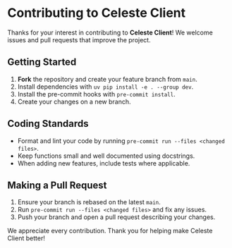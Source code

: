 # Contributing to Celeste Client

Thanks for your interest in contributing to **Celeste Client**! We welcome issues and pull requests that improve the project.

## Getting Started

1. **Fork** the repository and create your feature branch from `main`.
2. Install dependencies with `uv pip install -e . --group dev`.
3. Install the pre-commit hooks with `pre-commit install`.
4. Create your changes on a new branch.

## Coding Standards

- Format and lint your code by running `pre-commit run --files <changed files>`.
- Keep functions small and well documented using docstrings.
- When adding new features, include tests where applicable.

## Making a Pull Request

1. Ensure your branch is rebased on the latest `main`.
2. Run `pre-commit run --files <changed files>` and fix any issues.
3. Push your branch and open a pull request describing your changes.

We appreciate every contribution. Thank you for helping make Celeste Client better!
